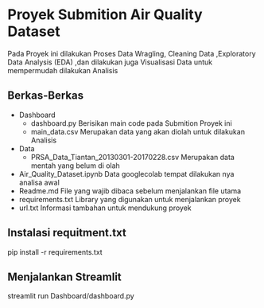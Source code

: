 # Proyek Submition Air Quality Dataset
<ins> </ins>
Pada Proyek ini dilakukan Proses Data Wragling, Cleaning Data ,Exploratory Data Analysis (EDA) ,dan dilakukan juga Visualisasi Data untuk mempermudah dilakukan Analisis

## Berkas-Berkas 
<ins> </ins>
- Dashboard
  - dashboard.py
    Berisikan main code pada Submition Proyek ini
  - main_data.csv
    Merupakan data yang akan diolah untuk dilakukan Analisis
- Data
  - PRSA_Data_Tiantan_20130301-20170228.csv
    Merupakan data mentah yang belum di olah
- Air_Quality_Dataset.ipynb
  Data googlecolab tempat dilakukan nya analisa awal
- Readme.md
  File yang wajib dibaca sebelum menjalankan file utama
- requirements.txt
  Library yang digunakan untuk menjalankan proyek
- url.txt
  Informasi tambahan untuk mendukung proyek

## Instalasi requitment.txt
<ins> </ins>
pip install -r requirements.txt

## Menjalankan Streamlit
<ins> </ins>
streamlit run Dashboard/dashboard.py
